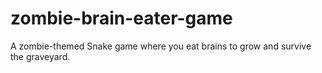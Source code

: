 # zombie-brain-eater-game
A zombie-themed Snake game where you eat brains to grow and survive the graveyard.
